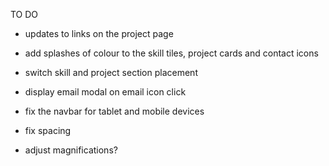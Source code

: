 TO DO 

- updates to links on the project page
- add splashes of colour to the skill tiles, project cards and contact icons
- switch skill and project section placement
- display email modal on email icon click
- fix the navbar for tablet and mobile devices


- fix spacing
- adjust magnifications?
